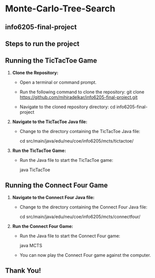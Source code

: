 # Monte-Carlo-Tree-Search

## info6205-final-project

## Steps to run the project


## Running the TicTacToe Game

1. **Clone the Repository:**
    - Open a terminal or command prompt.
    - Run the following command to clone the repository:
      git clone https://github.com/mihiradelkar/info6205-final-project.git
   
    - Navigate to the cloned repository directory:
      cd info6205-final-project
   

2. **Navigate to the TicTacToe Java file:**
    - Change to the directory containing the TicTacToe Java file:
  
      cd src/main/java/edu/neu/coe/info6205/mcts/tictactoe/
     

3. **Run the TicTacToe Game:**
    - Run the Java file to start the TicTacToe game:
     
      java TicTacToe
     

## Running the Connect Four Game

1. **Navigate to the Connect Four Java file:**
    - Change to the directory containing the Connect Four Java file:
   
      cd src/main/java/edu/neu/coe/info6205/mcts/connectfour/
    

2. **Run the Connect Four Game:**
    - Run the Java file to start the Connect Four game:
    
      java MCTS
     
    - You can now play the Connect Four game against the computer.

## Thank You!
